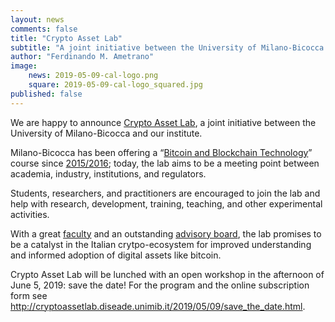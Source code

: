 ```yaml
---
layout: news
comments: false
title: "Crypto Asset Lab"
subtitle: "A joint initiative between the University of Milano-Bicocca and the Digital Gold Institute"
author: "Ferdinando M. Ametrano"
image:
    news: 2019-05-09-cal-logo.png
    square: 2019-05-09-cal-logo_squared.jpg
published: false
---
```


We are happy to announce
[Crypto Asset Lab](http://cryptoassetlab.diseade.unimib.it/),
a joint initiative between the University of Milano-Bicocca and our institute.

Milano-Bicocca has been offering a
“[Bitcoin and Blockchain Technology](https://www.ametrano.net/bbt/)” course
since [2015/2016](https://www.ametrano.net/courses/#past-university-courses);
today, the lab aims to be a meeting point between academia,
industry, institutions, and regulators.

Students, researchers, and practitioners are encouraged
to join the lab and help with research, development, training,
teaching, and other experimental activities.

With a great
[faculty](https://cryptoassetlab.diseade.unimib.it/faculty/) and an outstanding
[advisory board](http://cryptoassetlab.diseade.unimib.it/advisory-board/), the lab promises
to be a catalyst in the Italian crytpo-ecosystem for improved understanding
and informed adoption of digital assets like bitcoin.

Crypto Asset Lab will be lunched with an open workshop in the
afternoon of June 5, 2019: save the date!
For the program and the online subscription form
see <http://cryptoassetlab.diseade.unimib.it/2019/05/09/save_the_date.html>.
